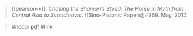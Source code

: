 > [[pearson-k]]. *Chasing the Shaman’s Steed: The Horse in Myth from Central Asia to Scandinavia*. [[Sino-Platonic Papers]]#269. May, 2017.

> #nodoi 
> [pdf](a/pearson-k2017.pdf)
> #link 